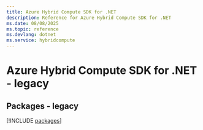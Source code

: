 ```yaml
---
title: Azure Hybrid Compute SDK for .NET
description: Reference for Azure Hybrid Compute SDK for .NET
ms.date: 08/08/2025
ms.topic: reference
ms.devlang: dotnet
ms.service: hybridcompute
---
```

# Azure Hybrid Compute SDK for .NET - legacy
## Packages - legacy
[!INCLUDE [packages](hybrid-compute-index.md)]